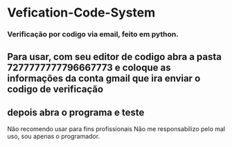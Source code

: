 # Vefication-Code-System
<h3>Verificação por codigo via email, feito em python.</h3>
<h2>Para usar, com seu editor de codigo abra a pasta 7277777777796667773 e coloque as informações da conta gmail que ira enviar o codigo de verificação</h2>
<h2>depois abra o programa e teste</h2>

Não recomendo usar para fins profissionais
Não me responsabilizo pelo mal uso, sou apenas o programador.
